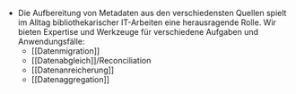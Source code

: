 - Die Aufbereitung von Metadaten aus den verschiedensten Quellen spielt im Alltag bibliothekarischer IT-Arbeiten eine herausragende Rolle. Wir bieten Expertise und Werkzeuge für verschiedene Aufgaben und Anwendungsfälle:
  * [[Datenmigration]]
  * [[Datenabgleich]]/Reconciliation
  * [[Datenanreicherung]]
  * [[Datenaggregation]]